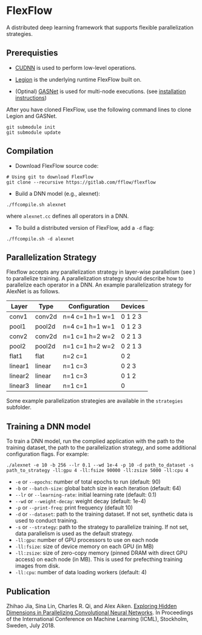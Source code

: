 FlexFlow
========
A distributed deep learning framework that supports flexible parallelization strategies.

Prerequisties
-------------
* [CUDNN](https://developer.nvidia.com/cudnn) is used to perform low-level operations.

* [Legion](http://legion.stanford.edu) is the underlying runtime FlexFlow built on.

* (Optinal) [GASNet](http://gasnet.lbl.gov) is used for multi-node executions. (see [installation instructions](http://legion.stanford.edu/gasnet))

After you have cloned FlexFlow, use the following command lines to clone Legion and GASNet.
```
git submodule init
git submodule update
```

Compilation
-----------
* Download FlexFlow source code:
```
# Using git to download FlexFlow
git clone --recursive https://gitlab.com/fflow/flexflow
```

* Build a DNN model (e.g., alexnet):
```
./ffcompile.sh alexnet
```
where `alexnet.cc` defines all operators in a DNN.

* To build a distributed version of FlexFlow, add a `-d` flag:
```
./ffcompile.sh -d alexnet
```

Parallelization Strategy
------------------------
Flexflow accepts any parallelization strategy in layer-wise parallelism (see ) to parallelize training. A parallelization strategy should describe how to parallelize each operator in a DNN. An example parallelization strategy for AlexNet is as follows.

| **Layer** | **Type** | **Configuration** | **Devices** |
|-----------|----------|-------------------|-------------|
| conv1     | conv2d   | n=4 c=1 h=1 w=1   | 0 1 2 3     |
| pool1     | pool2d   | n=4 c=1 h=1 w=1   | 0 1 2 3     |
| conv2     | conv2d   | n=1 c=1 h=2 w=2   | 0 2 1 3     |
| pool2     | pool2d   | n=1 c=1 h=2 w=2   | 0 2 1 3     |
| flat1     | flat     | n=2 c=1           | 0 2         |
| linear1   | linear   | n=1 c=3           | 0 2 3       |
| linear2   | linear   | n=1 c=3           | 0 1 2       |
| linear3   | linear   | n=1 c=1           | 0           |
Some example parallelization strategies are available in the `strategies` subfolder.

Training a DNN model
--------------------
To train a DNN model, run the complied application with the path to the training dataset, the path to the parallelization strategy, and some additional configuration flags. For example:
```
./alexnet -e 10 -b 256 --lr 0.1 --wd 1e-4 -p 10 -d path_to_dataset -s path_to_strategy -ll:gpu 4 -ll:fsize 90000 -ll:zsize 5000 -ll:cpu 4
```
* `-e` or `--epochs`: number of total epochs to run (default: 90)
* `-b` or `--batch-size`: global batch size in each iteration (default: 64)
* `--lr` or `--learning-rate`: initial learning rate (default: 0.1)
* `--wd` or `--weight-decay`: weight decay (default: 1e-4)
* `-p` or `--print-freq`: print frequency (default 10)
* `-d` or `--dataset`: path to the training dataset. If not set, synthetic data is used to conduct training. 
* `-s` or `--strategy`: path to the strategy to parallelize training. If not set, data parallelism is used as the default strategy.
* `-ll:gpu`: number of GPU processors to use on each node
* `-ll:fsize`: size of device memory on each GPU (in MB)
* `-ll:zsize`: size of zero-copy memory (pinned DRAM with direct GPU access) on each node (in MB). This is used for prefecthing training images from disk.
* `-ll:cpu`: number of data loading workers (default: 4)

Publication
-----------
Zhihao Jia, Sina Lin, Charles R. Qi, and Alex Aiken. [Exploring Hidden Dimensions in Parallelizing Convolutional Neural Networks](http://proceedings.mlr.press/v80/jia18a/jia18a.pdf). In Proceedings of the International Conference on Machine Learning (ICML), Stockholm, Sweden, July 2018.
